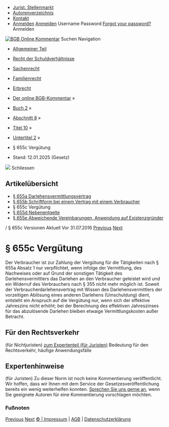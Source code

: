   * [Jurist. Stellenmarkt](https://bgb.kommentar.de/Buch-2/Abschnitt-8/Titel-10/Untertitel-2/</job-board> "Jurist. Stellenmarkt")
  * [Autorenverzeichnis](https://bgb.kommentar.de/Buch-2/Abschnitt-8/Titel-10/Untertitel-2/</Autorenverzeichnis> "Autorenverzeichnis")
  * [Kontakt](https://bgb.kommentar.de/Buch-2/Abschnitt-8/Titel-10/Untertitel-2/</Kontakt>)
  * [Anmelden](https://bgb.kommentar.de/Buch-2/Abschnitt-8/Titel-10/Untertitel-2/<#login> "show login form") [Anmelden](https://bgb.kommentar.de/Buch-2/Abschnitt-8/Titel-10/Untertitel-2/<#> "hide login form") Username Password
[Forgot your password?](https://bgb.kommentar.de/Buch-2/Abschnitt-8/Titel-10/Untertitel-2/</user/forgotpassword>) Anmelden 


[![BGB Online Kommentar](https://bgb.kommentar.de/extension/bgb/design/bgb/images/logo.png)](https://bgb.kommentar.de/Buch-2/Abschnitt-8/Titel-10/Untertitel-2/</> "BGB Online Kommentar")
Suchen
Navigation
  * [Allgemeiner Teil](https://bgb.kommentar.de/Buch-2/Abschnitt-8/Titel-10/Untertitel-2/</Buch-1>)
  * [Recht der Schuldverhältnisse](https://bgb.kommentar.de/Buch-2/Abschnitt-8/Titel-10/Untertitel-2/</Buch-2>)
  * [Sachenrecht](https://bgb.kommentar.de/Buch-2/Abschnitt-8/Titel-10/Untertitel-2/</Buch-3>)
  * [Familienrecht](https://bgb.kommentar.de/Buch-2/Abschnitt-8/Titel-10/Untertitel-2/</Buch-4>)
  * [Erbrecht](https://bgb.kommentar.de/Buch-2/Abschnitt-8/Titel-10/Untertitel-2/</Buch-5>)


  * [Der online BGB-Kommentar](https://bgb.kommentar.de/Buch-2/Abschnitt-8/Titel-10/Untertitel-2/</>) »
  * [Buch 2](https://bgb.kommentar.de/Buch-2/Abschnitt-8/Titel-10/Untertitel-2/</Buch-2>) »
  * [Abschnitt 8](https://bgb.kommentar.de/Buch-2/Abschnitt-8/Titel-10/Untertitel-2/</Buch-2/Abschnitt-8>) »
  * [Titel 10](https://bgb.kommentar.de/Buch-2/Abschnitt-8/Titel-10/Untertitel-2/</Buch-2/Abschnitt-8/Titel-10>) »
  * [Untertitel 2](https://bgb.kommentar.de/Buch-2/Abschnitt-8/Titel-10/Untertitel-2/</Buch-2/Abschnitt-8/Titel-10/Untertitel-2>) »
  * § 655c Vergütung 
  * Stand: 12.01.2025 (Gesetz) 


![](https://vg01.met.vgwort.de/na/1c9909529ead4f509072c06d9081a7d5)
Schliessen 
## Artikelübersicht
  * [ § 655a Darlehensvermittlungsvertrag ](https://bgb.kommentar.de/Buch-2/Abschnitt-8/Titel-10/Untertitel-2/</Buch-2/Abschnitt-8/Titel-10/Untertitel-2/Darlehensvermittlungsvertrag>)
  * [ § 655b Schriftform bei einem Vertrag mit einem Verbraucher ](https://bgb.kommentar.de/Buch-2/Abschnitt-8/Titel-10/Untertitel-2/</Buch-2/Abschnitt-8/Titel-10/Untertitel-2/Schriftform-bei-einem-Vertrag-mit-einem-Verbraucher>)
  * § 655c Vergütung 
  * [ § 655d Nebenentgelte ](https://bgb.kommentar.de/Buch-2/Abschnitt-8/Titel-10/Untertitel-2/</Buch-2/Abschnitt-8/Titel-10/Untertitel-2/Nebenentgelte>)
  * [ § 655e Abweichende Vereinbarungen, Anwendung auf Existenzgründer ](https://bgb.kommentar.de/Buch-2/Abschnitt-8/Titel-10/Untertitel-2/</Buch-2/Abschnitt-8/Titel-10/Untertitel-2/Abweichende-Vereinbarungen-Anwendung-auf-Existenzgruender>)


/ § 655c 
Versionen  Aktuell Vor 31.07.2016
[Previous](https://bgb.kommentar.de/Buch-2/Abschnitt-8/Titel-10/Untertitel-2/</Buch-2/Abschnitt-8/Titel-10/Untertitel-2/Schriftform-bei-einem-Vertrag-mit-einem-Verbraucher> "§ 655b Schriftform bei einem Vertrag mit einem Verbraucher") [Next](https://bgb.kommentar.de/Buch-2/Abschnitt-8/Titel-10/Untertitel-2/</Buch-2/Abschnitt-8/Titel-10/Untertitel-2/Nebenentgelte> "§ 655d Nebenentgelte")
# § 655c Vergütung
Der Verbraucher ist zur Zahlung der Vergütung für die Tätigkeiten nach § 655a Absatz 1 nur verpflichtet, wenn infolge der Vermittlung, des Nachweises oder auf Grund der sonstigen Tätigkeit des Darlehensvermittlers das Darlehen an den Verbraucher geleistet wird und ein Widerruf des Verbrauchers nach § 355 nicht mehr möglich ist. Soweit der Verbraucherdarlehensvertrag mit Wissen des Darlehensvermittlers der vorzeitigen Ablösung eines anderen Darlehens (Umschuldung) dient, entsteht ein Anspruch auf die Vergütung nur, wenn sich der effektive Jahreszins nicht erhöht; bei der Berechnung des effektiven Jahreszinses für das abzulösende Darlehen bleiben etwaige Vermittlungskosten außer Betracht.
## Für den Rechtsverkehr 
(für Nichtjuristen)
[zum Expertenteil (für Juristen)](https://bgb.kommentar.de/Buch-2/Abschnitt-8/Titel-10/Untertitel-2/<#expertenhinweise>)
Bedeutung für den Rechtsverkehr, häufige Anwendungsfälle
## Expertenhinweise
(für Juristen)
Zu dieser Norm ist noch keine Kommentierung veröffentlicht. Wir hoffen, dass wir Ihnen mit dem Service der Gesetzesveröffentlichung bereits ein wenig weiterhelfen konnten. [Sprechen Sie uns gerne an](https://bgb.kommentar.de/Buch-2/Abschnitt-8/Titel-10/Untertitel-2/</Kontakt>), wenn Sie geeignete Autoren für eine Kommentierung vorschlagen möchten. 
### Fußnoten
[Previous](https://bgb.kommentar.de/Buch-2/Abschnitt-8/Titel-10/Untertitel-2/</Buch-2/Abschnitt-8/Titel-10/Untertitel-2/Schriftform-bei-einem-Vertrag-mit-einem-Verbraucher> "§ 655b Schriftform bei einem Vertrag mit einem Verbraucher") [Next](https://bgb.kommentar.de/Buch-2/Abschnitt-8/Titel-10/Untertitel-2/</Buch-2/Abschnitt-8/Titel-10/Untertitel-2/Nebenentgelte> "§ 655d Nebenentgelte")
[© | Impressum](https://bgb.kommentar.de/Buch-2/Abschnitt-8/Titel-10/Untertitel-2/</Kontakt>) | [AGB](https://bgb.kommentar.de/Buch-2/Abschnitt-8/Titel-10/Untertitel-2/</AGB>) | [Datenschutzerklärung](https://bgb.kommentar.de/Buch-2/Abschnitt-8/Titel-10/Untertitel-2/</Datenschutzerklaerung-fuer-Leser>)
